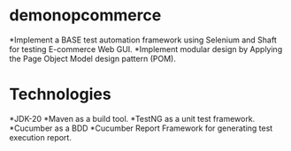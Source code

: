 # demonopcommerce
*Implement a BASE test automation framework using Selenium and Shaft for testing E-commerce Web GUI.
*Implement modular design by Applying the Page Object Model design pattern (POM).
# Technologies
*JDK-20
*Maven as a build tool.
*TestNG as a unit test framework.
*Cucumber as a BDD
*Cucumber Report Framework for generating test execution report.
